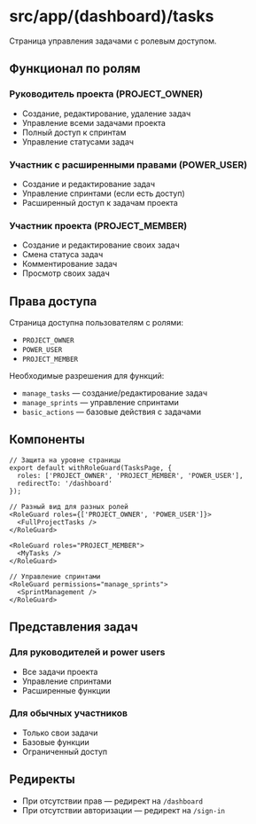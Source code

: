 # src/app/(dashboard)/tasks

Страница управления задачами с ролевым доступом.

## Функционал по ролям

### Руководитель проекта (PROJECT_OWNER)
- Создание, редактирование, удаление задач
- Управление всеми задачами проекта
- Полный доступ к спринтам
- Управление статусами задач

### Участник с расширенными правами (POWER_USER)
- Создание и редактирование задач
- Управление спринтами (если есть доступ)
- Расширенный доступ к задачам проекта

### Участник проекта (PROJECT_MEMBER)
- Создание и редактирование своих задач
- Смена статуса задач
- Комментирование задач
- Просмотр своих задач

## Права доступа

Страница доступна пользователям с ролями:
- `PROJECT_OWNER`
- `POWER_USER`
- `PROJECT_MEMBER`

Необходимые разрешения для функций:
- `manage_tasks` — создание/редактирование задач
- `manage_sprints` — управление спринтами
- `basic_actions` — базовые действия с задачами

## Компоненты

```tsx
// Защита на уровне страницы
export default withRoleGuard(TasksPage, {
  roles: ['PROJECT_OWNER', 'PROJECT_MEMBER', 'POWER_USER'],
  redirectTo: '/dashboard'
});

// Разный вид для разных ролей
<RoleGuard roles={['PROJECT_OWNER', 'POWER_USER']}>
  <FullProjectTasks />
</RoleGuard>

<RoleGuard roles="PROJECT_MEMBER">
  <MyTasks />
</RoleGuard>

// Управление спринтами
<RoleGuard permissions="manage_sprints">
  <SprintManagement />
</RoleGuard>
```

## Представления задач

### Для руководителей и power users
- Все задачи проекта
- Управление спринтами
- Расширенные функции

### Для обычных участников
- Только свои задачи
- Базовые функции
- Ограниченный доступ

## Редиректы
- При отсутствии прав — редирект на `/dashboard`
- При отсутствии авторизации — редирект на `/sign-in` 